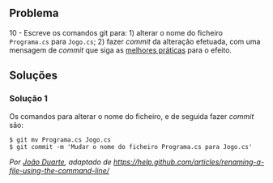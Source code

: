 ## Problema

10 - Escreve os comandos git para: 1) alterar o nome do ficheiro `Programa.cs`
para `Jogo.cs`; 2) fazer _commit_ da alteração efetuada, com uma mensagem de
_commit_ que siga as [melhores práticas](https://gist.github.com/robertpainsi/b632364184e70900af4ab688decf6f53)
para o efeito.

## Soluções

### Solução 1

Os comandos para alterar o nome do ficheiro, e de seguida fazer _commit_ são:

```
$ git mv Programa.cs Jogo.cs
$ git commit -m 'Mudar o nome do ficheiro Programa.cs para Jogo.cs'
```

*Por [João Duarte](https://github.com/JoaoAlexandreDuarte), adaptado de https://help.github.com/articles/renaming-a-file-using-the-command-line/*